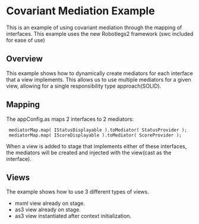 # Covariant Mediation Example

This is an example of using covariant mediation through the mapping of interfaces. This example uses the new Robotlegs2 framework (swc included for ease of use)


## Overview

This example shows how to dynamically create mediators for each interface that a view implements. This allows us to use multiple mediators for a given view, allowing for a single responsibility type approach(SOLID).


## Mapping 

The appConfig.as maps 2 interfaces to 2 mediators:

	 mediatorMap.map( IStatusDisplayable ).toMediator( StatusProvider );
	 mediatorMap.map( IScoreDisplayable ).toMediator( ScoreProvider );

When a view is added to stage that implements either of these interfaces, the mediators will be created and injected with the view(cast as the interface).


## Views

The example shows how to use 3 different types of views.

*   mxml view already on stage. 
*   as3 view already on stage.
*   as3 view instantiated after context initialization.

